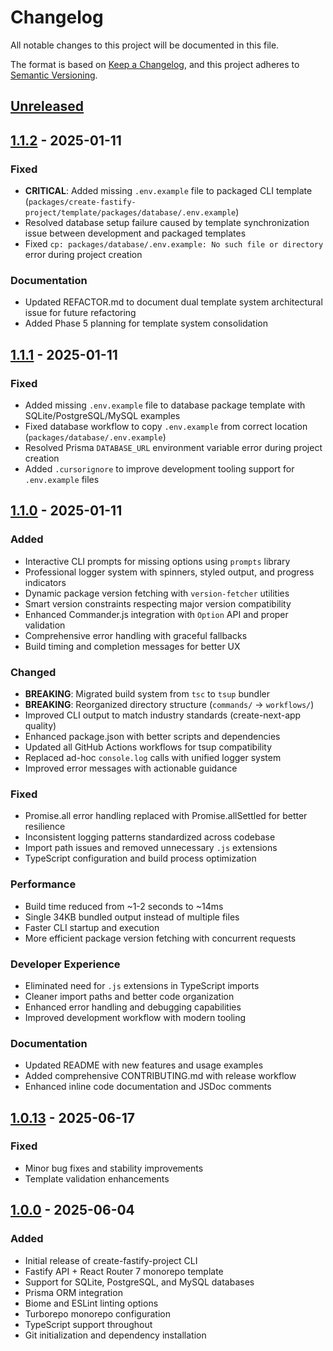 # Changelog

All notable changes to this project will be documented in this file.

The format is based on [Keep a Changelog](https://keepachangelog.com/en/1.0.0/),
and this project adheres to [Semantic Versioning](https://semver.org/spec/v2.0.0.html).

## [Unreleased]

## [1.1.2] - 2025-01-11

### Fixed

- **CRITICAL**: Added missing `.env.example` file to packaged CLI template (`packages/create-fastify-project/template/packages/database/.env.example`)
- Resolved database setup failure caused by template synchronization issue between development and packaged templates
- Fixed `cp: packages/database/.env.example: No such file or directory` error during project creation

### Documentation

- Updated REFACTOR.md to document dual template system architectural issue for future refactoring
- Added Phase 5 planning for template system consolidation

## [1.1.1] - 2025-01-11

### Fixed

- Added missing `.env.example` file to database package template with SQLite/PostgreSQL/MySQL examples
- Fixed database workflow to copy `.env.example` from correct location (`packages/database/.env.example`)
- Resolved Prisma `DATABASE_URL` environment variable error during project creation
- Added `.cursorignore` to improve development tooling support for `.env.example` files

## [1.1.0] - 2025-01-11

### Added

- Interactive CLI prompts for missing options using `prompts` library
- Professional logger system with spinners, styled output, and progress indicators
- Dynamic package version fetching with `version-fetcher` utilities
- Smart version constraints respecting major version compatibility
- Enhanced Commander.js integration with `Option` API and proper validation
- Comprehensive error handling with graceful fallbacks
- Build timing and completion messages for better UX

### Changed

- **BREAKING**: Migrated build system from `tsc` to `tsup` bundler
- **BREAKING**: Reorganized directory structure (`commands/` → `workflows/`)
- Improved CLI output to match industry standards (create-next-app quality)
- Enhanced package.json with better scripts and dependencies
- Updated all GitHub Actions workflows for tsup compatibility
- Replaced ad-hoc `console.log` calls with unified logger system
- Improved error messages with actionable guidance

### Fixed

- Promise.all error handling replaced with Promise.allSettled for better resilience
- Inconsistent logging patterns standardized across codebase
- Import path issues and removed unnecessary `.js` extensions
- TypeScript configuration and build process optimization

### Performance

- Build time reduced from ~1-2 seconds to ~14ms
- Single 34KB bundled output instead of multiple files
- Faster CLI startup and execution
- More efficient package version fetching with concurrent requests

### Developer Experience

- Eliminated need for `.js` extensions in TypeScript imports
- Cleaner import paths and better code organization
- Enhanced error handling and debugging capabilities
- Improved development workflow with modern tooling

### Documentation

- Updated README with new features and usage examples
- Added comprehensive CONTRIBUTING.md with release workflow
- Enhanced inline code documentation and JSDoc comments

## [1.0.13] - 2025-06-17

### Fixed

- Minor bug fixes and stability improvements
- Template validation enhancements

## [1.0.0] - 2025-06-04

### Added

- Initial release of create-fastify-project CLI
- Fastify API + React Router 7 monorepo template
- Support for SQLite, PostgreSQL, and MySQL databases
- Prisma ORM integration
- Biome and ESLint linting options
- Turborepo monorepo configuration
- TypeScript support throughout
- Git initialization and dependency installation

[Unreleased]: https://github.com/jarodtaylor/fastify-project-starter/compare/v1.1.2...HEAD
[1.1.2]: https://github.com/jarodtaylor/fastify-project-starter/compare/v1.1.1...v1.1.2
[1.1.1]: https://github.com/jarodtaylor/fastify-project-starter/compare/v1.1.0...v1.1.1
[1.1.0]: https://github.com/jarodtaylor/fastify-project-starter/compare/v1.0.13...v1.1.0
[1.0.13]: https://github.com/jarodtaylor/fastify-project-starter/compare/v1.0.0...v1.0.13
[1.0.0]: https://github.com/jarodtaylor/fastify-project-starter/releases/tag/v1.0.0
